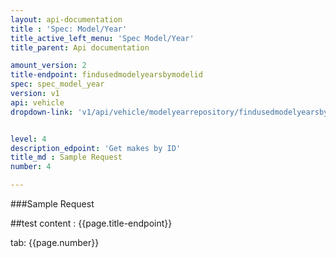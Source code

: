 ```yaml
---
layout: api-documentation
title : 'Spec: Model/Year'
title_active_left_menu: 'Spec Model/Year'
title_parent: Api documentation

amount_version: 2
title-endpoint: findusedmodelyearsbymodelid
spec: spec_model_year
version: v1
api: vehicle
dropdown-link: 'v1/api/vehicle/modelyearrepository/findusedmodelyearsbymodelid'


level: 4
description_edpoint: 'Get makes by ID'
title_md : Sample Request
number: 4

---
```


###Sample Request

##test content : {{page.title-endpoint}} 

tab: {{page.number}} 
